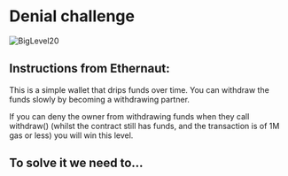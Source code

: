 # Denial challenge
![BigLevel20](https://user-images.githubusercontent.com/102038261/221166808-b8e2878b-eee0-4c48-9e6d-a11fd9b0de14.svg)

## Instructions from Ethernaut:
This is a simple wallet that drips funds over time. You can withdraw the funds slowly by becoming a withdrawing partner.

If you can deny the owner from withdrawing funds when they call withdraw() (whilst the contract still has funds, and the transaction is of 1M gas or less) you will win this level.

## To solve it we need to...
